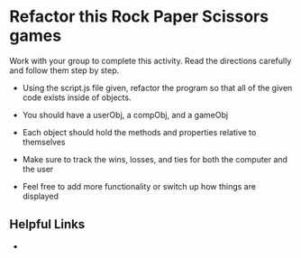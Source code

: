 # Refactor this Rock Paper Scissors games

Work with your group to complete this activity. Read the directions carefully and follow them step by step.

* Using the script.js file given, refactor the program so that all of the given code exists inside of objects.

* You should have a userObj, a compObj, and a gameObj

* Each object should hold the methods and properties relative to themselves

* Make sure to track the wins, losses, and ties for both the computer and the user

* Feel free to add more functionality or switch up how things are displayed

## Helpful Links

- []()
